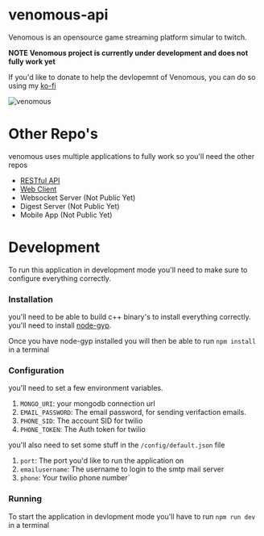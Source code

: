 # venomous-api

Venomous is an opensource game streaming platform simular to twitch.

**NOTE Venomous project is currently under development and does not fully work yet**

If you'd like to donate to help the devlopemnt of Venomous, you can do so using my [ko-fi](https://ko-fi.com/benzigeek)

![venomous](https://i.imgur.com/gV2kos7.jpg)

# Other Repo's

venomous uses multiple applications to fully work so you'll need the other repos

* [RESTful API](https://github.com/watch-venomous/venomous-api)
* [Web Client](https://github.com/watchvenomous/venomous-web)
* Websocket Server (Not Public Yet)
* Digest Server (Not Public Yet)
* Mobile App (Not Public Yet)

# Development

To run this application in development mode you'll need to make sure to configure everything correctly.

### Installation

you'll need to be able to build c++ binary's to install everything correctly. you'll need to install [node-gyp](https://github.com/nodejs/node-gyp).

Once you have node-gyp installed you will then be able to run `npm install` in a terminal

### Configuration

you'll need to set a few environment variables.

1. `MONGO_URI`: your mongodb connection url
2. `EMAIL_PASSWORD`: The email password, for sending verifaction emails.
3. `PHONE_SID`: The account SID for twilio
4. `PHONE_TOKEN`: The Auth token for twilio

you'll also need to set some stuff in the `/config/default.json` file

1. `port`: The port you'd like to run the application on
2. `emailusername`: The username to login to the smtp mail server
3. `phone`: Your twilio phone number`

### Running

To start the application in devlopment mode you'll have to run `npm run dev` in a terminal
